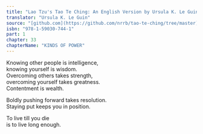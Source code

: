 ```yaml
---
title: "Lao Tzu's Tao Te Ching: An English Version by Ursula K. Le Guin"
translator: "Ursula K. Le Guin"
source: "[github.com](https://github.com/nrrb/tao-te-ching/tree/master)"
isbn: "978-1-59030-744-1"
part: 1
chapter: 33
chapterName: "KINDS OF POWER"
---
```

Knowing other people is intelligence,  
knowing yourself is wisdom.  
Overcoming others takes strength,  
overcoming yourself takes greatness.  
Contentment is wealth.  

Boldly pushing forward takes resolution.  
Staying put keeps you in position.  

To live till you die  
is to live long enough.